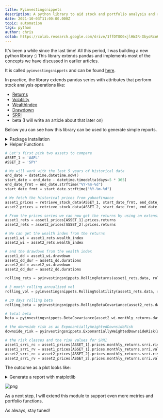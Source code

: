```yaml
---
title: Pyinvestingsnippets
description: A python library to aid stock and portfolio analysis and reporting.
date: 2021-10-03T11:00:00.000Z
topic: automation
tags: python
author: chris
colab: https://colab.research.google.com/drive/1ffDTOO0xjlHWJR-XbyoRcoGiZvgN5L9-?usp=sharing
---
```


It's been a while since the last time! All this period, I was building a new python library :) This library extends pandas and implements most of the concepts we have discussed in earlier articles.

It is called `pyinvestingsnippets` and can be found [here](https://pyinvestingsnippets.readthedocs.io/en/latest/).

In practice, the library extends pandas series with attributes that perform stock analysis operations like:

* [Returns](https://www.investingsnippets.com/post/geometric-progression-and-compounding-of-returns)
* [Volatility](https://www.investingsnippets.com/post/measures-of-variability)
* [WealthIndex](https://www.investingsnippets.com/post/from-portfolio-wealth-index-to-index-fund)
* [Drawdown](https://www.investingsnippets.com/post/drawdown)
* [SRRI](https://www.esma.europa.eu/sites/default/files/library/2015/11/10_673.pdf)
* beta (I will write an article about that later on)

Bellow you can see how this library can be used to generate simple reports.

<details><summary>Package Installation</summary>
<p>

```python
%%capture
%pip install yahoofinancials
%pip install pyinvestingsnippets==1.0.0

import sys
import matplotlib.pyplot as plt
import matplotlib.gridspec as gridspec
import seaborn as sns

import datetime

from yahoofinancials import YahooFinancials
import pandas as pd
import matplotlib.pyplot as plt
import dateutil.parser

import pyinvestingsnippets
```

</p>
</details>

<details><summary>Helper Functions</summary>
<p>

```python
def retrieve_stock_data(ticker, start, end):
    json = YahooFinancials(ticker).get_historical_price_data(start, end, "daily")
    columns=["adjclose"]  # ["open","close","adjclose"]
    df = pd.DataFrame(columns=columns)
    for row in json[ticker]["prices"]:
        d = dateutil.parser.isoparse(row["formatted_date"])
        df.loc[d] = [row["adjclose"]] # [row["open"], row["close"], row["adjclose"]]
    df.index.name = "date"
    df.columns = [ticker]
    return df
```

</p>
</details>

```python
# Let's first pick two assets to compare
ASSET_1 = 'AAPL'
ASSET_2 = 'SPY'

# We will work with the last 5 years of historical data
end_date = datetime.datetime.now()
start_date = end_date - datetime.timedelta(days=5 * 365)
end_date_frmt = end_date.strftime("%Y-%m-%d")
start_date_frmt = start_date.strftime("%Y-%m-%d")

# We fetch the historical prices from yahoofinance
asset1_prices = retrieve_stock_data(ASSET_1, start_date_frmt, end_date_frmt)
asset2_prices = retrieve_stock_data(ASSET_2, start_date_frmt, end_date_frmt)

# From the prices series we can now get the returns by using an extension
asset1_rets = asset1_prices[ASSET_1].prices.returns
asset2_rets = asset2_prices[ASSET_2].prices.returns

# We can get the wealth index from the returns
asset1_wi = asset1_rets.wealth_index
asset2_wi = asset2_rets.wealth_index

# and the drawdown from the wealth index
asset1_dd = asset1_wi.drawdown
asset1_dd_dur = asset1_dd.durations
asset2_dd = asset2_wi.drawdown
asset2_dd_dur = asset2_dd.durations

rolling_rets = pyinvestingsnippets.RollingReturns(asset1_rets.data, rolling_window=252)

# 3 month rolling annualized vol
rolling_vol = pyinvestingsnippets.RollingVolatility(asset1_rets.data, rolling_window=90, window=252)

# 30 days rolling beta
rolling_beta = pyinvestingsnippets.RollingBetaCovariance(asset2_rets.data, asset1_rets.data, 30)

# total beta
beta = pyinvestingsnippets.BetaCovariance(asset2_wi.monthly_returns.data, asset1_wi.monthly_returns.data)

# the downside risk as an ExponantiallyWeightedDownsideRisk
downside_risk = pyinvestingsnippets.ExponantiallyWeightedDownsideRisk(asset1_rets.data)

# the risk classes and the risk values for SRRI
asset1_srri_rc = asset1_prices[ASSET_1].prices.monthly_returns.srri.risk_class
asset1_srri_rv = asset1_prices[ASSET_1].prices.monthly_returns.srri.value
asset2_srri_rc = asset2_prices[ASSET_2].prices.monthly_returns.srri.risk_class
asset2_srri_rv = asset2_prices[ASSET_2].prices.monthly_returns.srri.value
```

The outcome as a plot looks like:

<details><summary>Generate a report with matplotlib</summary>
<p>

```python
fig = plt.figure(figsize=(14, 16), constrained_layout=True)
fig.suptitle("Report", weight='bold')
gs = gridspec.GridSpec(5, 6, figure=fig)

ax_equity = plt.subplot(gs[0, :])
ax_drawdown = plt.subplot(gs[1, :])
ax_monthly_returns = plt.subplot(gs[2, :3])
ax_yearly_returns = plt.subplot(gs[2, 3:])
ax_rolling_returns = plt.subplot(gs[3, :2])
ax_rolling_vol = plt.subplot(gs[3, 2:4])
ax_downside_risk = plt.subplot(gs[3, 4:])
ax_stats = plt.subplot(gs[4, :3])
ax_beta = plt.subplot(gs[4, 3:])

asset1_wi.plot(ax=ax_equity, color='blue', label=ASSET_1)
asset2_wi.plot(ax=ax_equity, color='grey', label=ASSET_2)

asset1_dd.plot(ax=ax_drawdown, color='blue')
asset2_dd.plot(ax=ax_drawdown, color='grey')

asset1_wi.monthly_returns.plot(ax=ax_monthly_returns, color='blue')
asset1_wi.annual_returns.plot(ax=ax_yearly_returns, color='blue')
rolling_beta.plot(ax=ax_beta, color='blue', label='cov')

rolling_rets.plot(ax=ax_rolling_returns, color='blue')
rolling_vol.plot(ax=ax_rolling_vol, color='blue')

downside_risk.plot(ax=ax_downside_risk, color='blue')

def _plot_stats(ax=None, **kwargs):
    if ax is None:
        ax = plt.gca()

    data = [
        ['Total Return', '{:.0%}'.format(asset1_wi.total_return), '{:.0%}'.format(asset2_wi.total_return)],
        ['CAGR', '{:.2%}'.format(asset1_wi.cagr), '{:.2%}'.format(asset2_wi.cagr)],
        ['Max Drawdown', '{:.2%}'.format(asset1_dd.max_drawdown), '{:.2%}'.format(asset2_dd.max_drawdown)],
        ['Avg Drawdown Duration', asset1_dd_dur.mean(), asset2_dd_dur.mean()],
        ['Max Drawdown Duration', asset1_dd_dur.max(), asset2_dd_dur.max()],
        ['SRRI', '{}/7 ({:.2%})'.format(asset1_srri_rc, asset1_srri_rv),
                 '{}/7 ({:.2%})'.format(asset2_srri_rc, asset2_srri_rv)],
        ['Beta', '{:.2}'.format(beta.beta), '1']
    ]
    column_labels=["Metric", f"{ASSET_1}", f"{ASSET_2}"]
    ax.axis('tight')
    ax.axis('off')
    table = ax.table(cellText=data, colLabels=column_labels, loc="center", edges='open')
    table.set_fontsize(10)
    table.scale(1.5, 1.5)

    ax.grid(False)
    ax.get_yaxis().set_visible(False)
    ax.get_xaxis().set_visible(False)
    ax.set_ylabel("Stats")
    ax.set_xlabel('')

    ax.axis([0, 10, 0, 10])

    return ax

_plot_stats(ax=ax_stats)

plt.show()
```

</p>
</details>
    
![png](generating-stock-reports-with-pyinvestingsnippets/generating-stock-reports-with-pyinvestingsnippets_5_0.png)

As a next step, I will extend this module to support even more metrics and portfolio functions.

As always, stay tuned!
